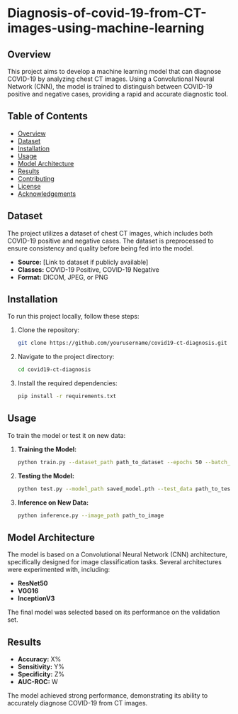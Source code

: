 # Diagnosis-of-covid-19-from-CT-images-using-machine-learning

## Overview

This project aims to develop a machine learning model that can diagnose COVID-19 by analyzing chest CT images. Using a Convolutional Neural Network (CNN), the model is trained to distinguish between COVID-19 positive and negative cases, providing a rapid and accurate diagnostic tool.

## Table of Contents
- [Overview](#overview)
- [Dataset](#dataset)
- [Installation](#installation)
- [Usage](#usage)
- [Model Architecture](#model-architecture)
- [Results](#results)
- [Contributing](#contributing)
- [License](#license)
- [Acknowledgements](#acknowledgements)

## Dataset

The project utilizes a dataset of chest CT images, which includes both COVID-19 positive and negative cases. The dataset is preprocessed to ensure consistency and quality before being fed into the model.

- **Source:** [Link to dataset if publicly available]
- **Classes:** COVID-19 Positive, COVID-19 Negative
- **Format:** DICOM, JPEG, or PNG

## Installation

To run this project locally, follow these steps:

1. Clone the repository:
    ```bash
    git clone https://github.com/yourusername/covid19-ct-diagnosis.git
    ```
2. Navigate to the project directory:
    ```bash
    cd covid19-ct-diagnosis
    ```
3. Install the required dependencies:
    ```bash
    pip install -r requirements.txt
    ```

## Usage

To train the model or test it on new data:

1. **Training the Model:**
    ```bash
    python train.py --dataset_path path_to_dataset --epochs 50 --batch_size 32
    ```
2. **Testing the Model:**
    ```bash
    python test.py --model_path saved_model.pth --test_data path_to_test_data
    ```
3. **Inference on New Data:**
    ```bash
    python inference.py --image_path path_to_image
    ```

## Model Architecture

The model is based on a Convolutional Neural Network (CNN) architecture, specifically designed for image classification tasks. Several architectures were experimented with, including:

- **ResNet50**
- **VGG16**
- **InceptionV3**

The final model was selected based on its performance on the validation set.

## Results

- **Accuracy:** X%
- **Sensitivity:** Y%
- **Specificity:** Z%
- **AUC-ROC:** W

The model achieved strong performance, demonstrating its ability to accurately diagnose COVID-19 from CT images.



